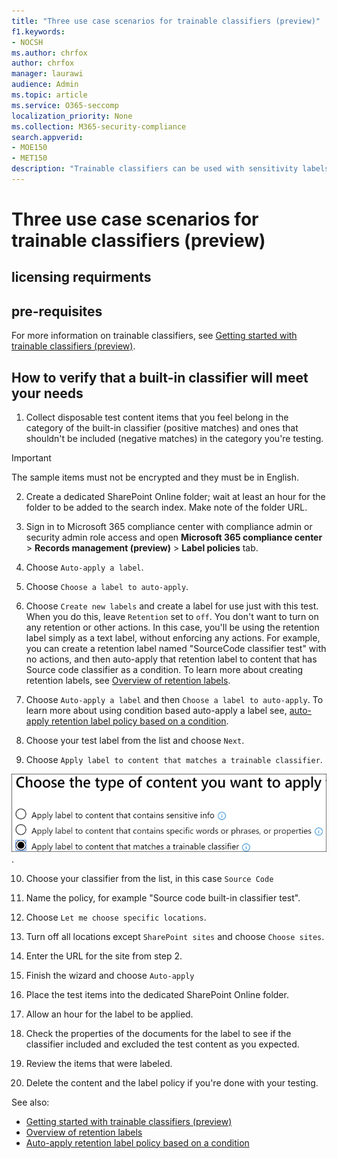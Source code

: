 ```yaml
---
title: "Three use case scenarios for trainable classifiers (preview)"
f1.keywords:
- NOCSH
ms.author: chrfox
author: chrfox
manager: laurawi
audience: Admin
ms.topic: article
ms.service: O365-seccomp
localization_priority: None
ms.collection: M365-security-compliance
search.appverid: 
- MOE150
- MET150
description: "Trainable classifiers can be used with sensitivity labels, retention labels and communication compliance scenarios."
---
```


# Three use case scenarios for trainable classifiers (preview)

## licensing requirments

## pre-requisites

For more information on trainable classifiers, see [Getting started with trainable classifiers (preview)](classifier-getting-started-with.md).



## How to verify that a built-in classifier will meet your needs

1. Collect disposable test content items that you feel belong in the category of the built-in classifier (positive matches) and ones that shouldn't be included (negative matches) in the category you're testing.

> [!IMPORTANT]
> The sample items must not be encrypted and they must be in English.

2. Create a dedicated SharePoint Online folder; wait at least an hour for the folder to be added to the search index. Make note of the folder URL.

3. Sign in to Microsoft 365 compliance center with compliance admin or security admin role access and open **Microsoft 365 compliance center** > **Records management (preview)** > **Label policies** tab.

4. Choose `Auto-apply a label`.

5. Choose `Choose a label to auto-apply`.

6. Choose `Create new labels` and create a label for use just with this test. When you do this, leave `Retention` set to `off`. You don't want to turn on any retention or other actions. In this case, you'll be using the retention label simply as a text label, without enforcing any actions. For example, you can create a retention label named "SourceCode classifier test" with no actions, and then auto-apply that retention label to content that has Source code classifier as a condition. To learn more about creating retention labels, see [Overview of retention labels](labels.md).
  
7. Choose `Auto-apply a label` and then `Choose a label to auto-apply`. To learn more about using condition based auto-apply a label see, [auto-apply retention label policy based on a condition](labels.md#applying-a-retention-label-automatically-based-on-conditions).

8. Choose your test label from the list and choose `Next`.

9. Choose `Apply label to content that matches a trainable classifier`.

![selecting classifier as a condition](../media/classifier-pre-trained-apply-label-match-trainable-classifier.png).

10. Choose your classifier from the list, in this case `Source Code`

11. Name the policy, for example "Source code built-in classifier test".

12. Choose `Let me choose specific locations`.

13. Turn off all locations except `SharePoint sites` and choose `Choose sites`.

14. Enter the URL for the site from step 2.

15. Finish the wizard and choose `Auto-apply`

16. Place the test items into the dedicated SharePoint Online folder.

17. Allow an hour for the label to be applied.

18. Check the properties of the documents for the label to see if the classifier included and excluded the test content as you expected.

19. Review the items that were labeled.

20. Delete the content and the label policy if you're done with your testing.

See also:

- [Getting started with trainable classifiers (preview)](classifier-getting-started-with.md)
- [Overview of retention labels](labels.md)
- [Auto-apply retention label policy based on a condition](labels.md#applying-a-retention-label-automatically-based-on-conditions)
